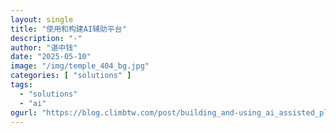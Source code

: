 ```yaml
---
layout: single
title: "使用和构建AI辅助平台"
description: "-"
author: "谌中钱"
date: "2025-05-10"
image: "/img/temple_404_bg.jpg"
categories: [ "solutions" ]
tags:
  - "solutions"
  - "ai"
ogurl: "https://blog.climbtw.com/post/building_and-using_ai_assisted_platforms"
---
```


<br />
<br />

<!-- @import "[TOC]" {cmd="toc" depthFrom=1 depthTo=6} -->

<!-- code_chunk_output -->

<!-- /code_chunk_output -->
